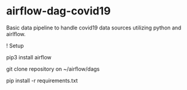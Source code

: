 # airflow-dag-covid19
Basic data pipeline to handle covid19 data sources utilizing python and airlflow.

! Setup

pip3 install airflow

git clone repository on ~/airflow/dags

pip install -r requirements.txt


